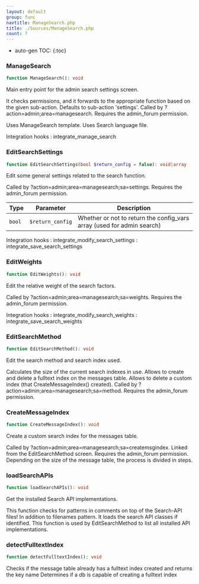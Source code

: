 ```yaml
---
layout: default
group: func
navtitle: ManageSearch.php
title: ./Sources/ManageSearch.php
count: 7
---
```

* auto-gen TOC:
{:toc}
### ManageSearch

```php
function ManageSearch(): void
```
Main entry point for the admin search settings screen.

It checks permissions, and it forwards to the appropriate function based on
the given sub-action.
Defaults to sub-action 'settings'.
Called by ?action=admin;area=managesearch.
Requires the admin_forum permission.

Uses ManageSearch template.
Uses Search language file.

Integration hooks
: integrate_manage_search

### EditSearchSettings

```php
function EditSearchSettings(bool $return_config = false): void|array
```
Edit some general settings related to the search function.

Called by ?action=admin;area=managesearch;sa=settings.
Requires the admin_forum permission.

Type|Parameter|Description
---|---|---
`bool`|`$return_config`|Whether or not to return the config_vars array (used for admin search)

Integration hooks
: integrate_modify_search_settings
: integrate_save_search_settings

### EditWeights

```php
function EditWeights(): void
```
Edit the relative weight of the search factors.

Called by ?action=admin;area=managesearch;sa=weights.
Requires the admin_forum permission.

Integration hooks
: integrate_modify_search_weights
: integrate_save_search_weights

### EditSearchMethod

```php
function EditSearchMethod(): void
```
Edit the search method and search index used.

Calculates the size of the current search indexes in use.
Allows to create and delete a fulltext index on the messages table.
Allows to delete a custom index (that CreateMessageIndex() created).
Called by ?action=admin;area=managesearch;sa=method.
Requires the admin_forum permission.

### CreateMessageIndex

```php
function CreateMessageIndex(): void
```
Create a custom search index for the messages table.

Called by ?action=admin;area=managesearch;sa=createmsgindex.
Linked from the EditSearchMethod screen.
Requires the admin_forum permission.
Depending on the size of the message table, the process is divided in steps.

### loadSearchAPIs

```php
function loadSearchAPIs(): void
```
Get the installed Search API implementations.

This function checks for patterns in comments on top of the Search-API files!
In addition to filenames pattern.
It loads the search API classes if identified.
This function is used by EditSearchMethod to list all installed API implementations.

### detectFulltextIndex

```php
function detectFulltextIndex(): void
```
Checks if the message table already has a fulltext index created and returns the key name
Determines if a db is capable of creating a fulltext index




